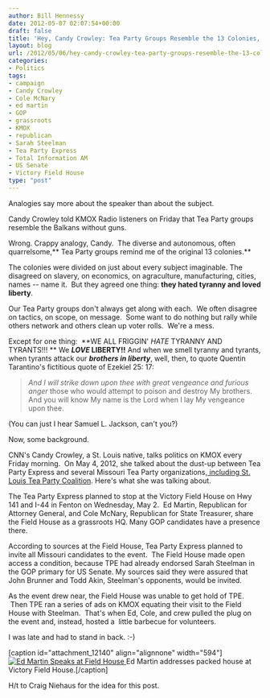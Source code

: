 ```yaml
---
author: Bill Hennessy
date: 2012-05-07 02:07:54+00:00
draft: false
title: 'Hey, Candy Crowley: Tea Party Groups Resemble the 13 Colonies, Not the Balkans'
layout: blog
url: /2012/05/06/hey-candy-crowley-tea-party-groups-resemble-the-13-colonies-more-than-the-balkans/
categories:
- Politics
tags:
- campaign
- Candy Crowley
- Cole McNary
- ed martin
- GOP
- grassroots
- KMOX
- republican
- Sarah Steelman
- Tea Party Express
- Total Information AM
- US Senate
- Victory Field House
type: "post"
---
```


Analogies say more about the speaker than about the subject.

Candy Crowley told KMOX Radio listeners on Friday that Tea Party groups resemble the Balkans without guns.

Wrong. Crappy analogy, Candy.  The diverse and autonomous, often quarrelsome,** Tea Party groups remind me of the original 13 colonies.**

The colonies were divided on just about every subject imaginable. The disagreed on slavery, on economics, on agraculture, manufacturing, cities, names -- name it.  But they agreed one thing: **they hated tyranny and loved liberty**.

Our Tea Party groups don't always get along with each.  We often disagree on tactics, on scope, on message.  Some want to do nothing but rally while others network and others clean up voter rolls.  We're a mess.

Except for one thing:  **WE ALL FRIGGIN' _HATE_ TYRANNY AND TYRANTS!!! ** We **_LOVE_ LIBERTY!!** And when we smell tyranny and tyrants, when tyrants attack our _**brothers in liberty**_, well, then, to quote Quentin Tarantino's fictitious quote of Ezekiel 25: 17:


> _And I will strike down upon thee with great vengeance and furious anger_ those who would attempt to poison and destroy My brothers. And you will know My name is the Lord when I lay My vengeance upon thee.


(You can just I hear Samuel L. Jackson, can't you?)

Now, some background.

CNN's Candy Crowley, a St. Louis native, talks politics on KMOX every Friday morning.  On May 4, 2012, she talked about the dust-up between Tea Party Express and several Missouri Tea Party organizations,[ including St. Louis Tea Party Coalition](https://stlouisteaparty.com/tea-party-express-has-moved-were-going-to-ed-and-coles-anyway/). Here's what she was talking about.

The Tea Party Express planned to stop at the Victory Field House on Hwy 141 and I-44 in Fenton on Wednesday, May 2.  Ed Martin, Republican for Attorney General, and Cole McNary, Republican for State Treasurer, share the Field House as a grassroots HQ. Many GOP candidates have a presence there.

According to sources at the Field House, Tea Party Express planned to invite all Missouri candidates to the event.  The Field House made open access a condition, because TPE had already endorsed Sarah Steelman in the GOP primary for US Senate. My sources said they were assured that John Brunner and Todd Akin, Steelman's opponents, would be invited.

As the event drew near, the Field House was unable to get hold of TPE.  Then TPE ran a series of ads on KMOX equating their visit to the Field House with Steelman.  That's when Ed, Cole, and crew pulled the plug on the event and, instead, hosted a  little barbecue for volunteers.

I was late and had to stand in back. :-)

[caption id="attachment_12140" align="alignnone" width="594"][![Ed Martin Speaks at Field House](https://ludicrite.files.wordpress.com/2012/05/136.jpg)
](https://ludicrite.files.wordpress.com/2012/05/136.jpg) Ed Martin addresses packed house at Victory Field House.[/caption]

H/t to Craig Niehaus for the idea for this post.
